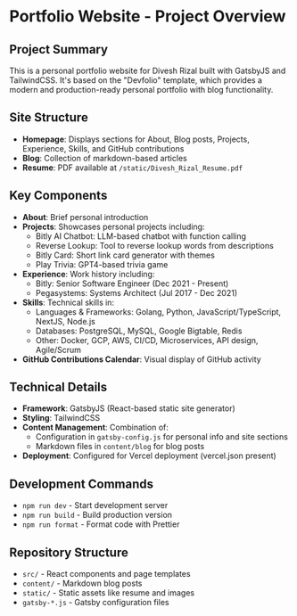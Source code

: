# Portfolio Website - Project Overview

## Project Summary
This is a personal portfolio website for Divesh Rizal built with GatsbyJS and TailwindCSS. It's based on the "Devfolio" template, which provides a modern and production-ready personal portfolio with blog functionality.

## Site Structure
- **Homepage**: Displays sections for About, Blog posts, Projects, Experience, Skills, and GitHub contributions
- **Blog**: Collection of markdown-based articles
- **Resume**: PDF available at `/static/Divesh_Rizal_Resume.pdf`

## Key Components
- **About**: Brief personal introduction
- **Projects**: Showcases personal projects including:
  - Bitly AI Chatbot: LLM-based chatbot with function calling
  - Reverse Lookup: Tool to reverse lookup words from descriptions
  - Bitly Card: Short link card generator with themes
  - Play Trivia: GPT4-based trivia game
- **Experience**: Work history including:
  - Bitly: Senior Software Engineer (Dec 2021 - Present)
  - Pegasystems: Systems Architect (Jul 2017 - Dec 2021)
- **Skills**: Technical skills in:
  - Languages & Frameworks: Golang, Python, JavaScript/TypeScript, NextJS, Node.js
  - Databases: PostgreSQL, MySQL, Google Bigtable, Redis
  - Other: Docker, GCP, AWS, CI/CD, Microservices, API design, Agile/Scrum
- **GitHub Contributions Calendar**: Visual display of GitHub activity

## Technical Details
- **Framework**: GatsbyJS (React-based static site generator)
- **Styling**: TailwindCSS
- **Content Management**: Combination of:
  - Configuration in `gatsby-config.js` for personal info and site sections
  - Markdown files in `content/blog` for blog posts
- **Deployment**: Configured for Vercel deployment (vercel.json present)

## Development Commands
- `npm run dev` - Start development server
- `npm run build` - Build production version
- `npm run format` - Format code with Prettier

## Repository Structure
- `src/` - React components and page templates
- `content/` - Markdown blog posts
- `static/` - Static assets like resume and images
- `gatsby-*.js` - Gatsby configuration files
